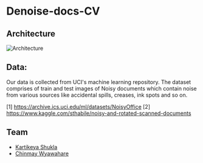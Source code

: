 # Denoise-docs-CV
## Architecture

![Architecture](https://github.com/gandalf1819/Denoise-docs-CV/blob/master/CV-architecture.png)

## Data:

Our data is collected from UCI's machine learning repository. The dataset comprises of train and test images of Noisy documents which contain noise from various sources like accidental spills, creases, ink spots and so on. 

[1] https://archive.ics.uci.edu/ml/datasets/NoisyOffice
[2] https://www.kaggle.com/sthabile/noisy-and-rotated-scanned-documents

## Team

* [Kartikeya Shukla](https://github.com/kart2k15)
* [Chinmay Wyawahare](https://github.com/gandalf1819)

